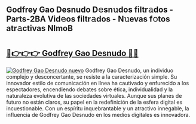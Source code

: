 ## Godfrey Gao Desnudo D𝚎sn𝚞dos filtr𝚊dos - Parts-2BA Vid𝚎os filtr𝚊dos - N𝚞evas f𝚘tos atr𝚊ctivas NImoB

# <h2><a href="http://mb81as.tromn.icu/?c=Godfrey+Gao+Desnudo">🔗👉👉👉 Godfrey Gao Desnudo 🔗🔗</a></h2>

[![Godfrey Gao Desnudo nuevo](https://i.imgur.com/pEAQMta.gif)](http://mb81as.tromn.icu/?c=Godfrey+Gao+Desnudo)
Godfrey Gao Desnudo, un individuo complejo y desconcertante, se resiste a la caracterización simple. Su innovador estilo de comunicación en línea ha cautivado y enfurecido a los espectadores, encendiendo debates sobre ética, individualidad y la naturaleza evolutiva de las sociedades virtuales. Aunque sus planes de futuro no están claros, su papel en la redefinición de la esfera digital es incuestionable. Con un espíritu inquebrantable y un atractivo innegable, la influencia de Godfrey Gao Desnudo en los medios digitales es innovadora.
